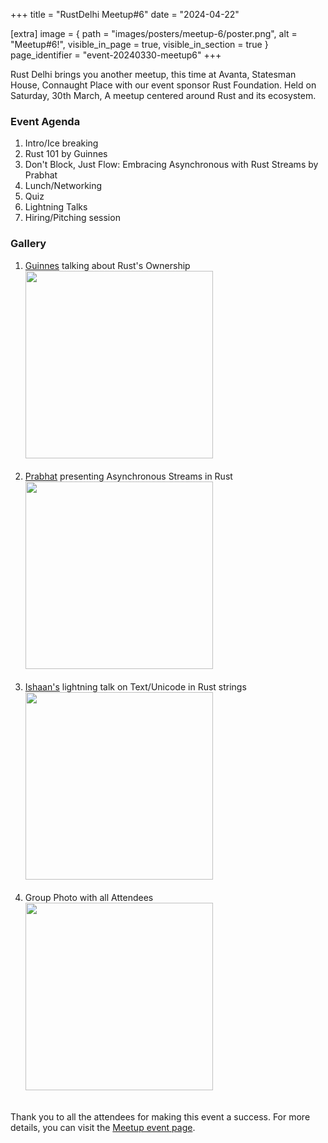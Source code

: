 +++
title = "RustDelhi Meetup#6"
date = "2024-04-22"

[extra]
    image = { path = "images/posters/meetup-6/poster.png", alt = "Meetup#6!", visible_in_page = true, visible_in_section = true }
    page_identifier = "event-20240330-meetup6"
+++

Rust Delhi brings you another meetup, this time at Avanta, Statesman House, Connaught Place with our event sponsor Rust Foundation. Held on Saturday, 30th March, A meetup centered around Rust and its ecosystem.

### Event Agenda

1. Intro/Ice breaking
2. Rust 101 by Guinnes
3. Don't Block, Just Flow: Embracing Asynchronous with Rust Streams by Prabhat
4. Lunch/Networking
5. Quiz
6. Lightning Talks
7. Hiring/Pitching session

### Gallery

<ol>
    <li>
        <a href="https://github.com/gswebspace">Guinnes</a> talking about Rust's Ownership
        <br/>
        <a href="/images/meetup/meetup-6/1.JPG">
            <img src="/images/meetup/meetup-6/1.JPG" width="300px" />
        </a>
        <br/><br/>
    </li>
    <li>
        <a href="https://github.com/artech-git">Prabhat</a> presenting Asynchronous Streams in Rust
        <br/>
        <a href="/images/meetup/meetup-6/2.JPG">
            <img src="/images/meetup/meetup-6/2.JPG" width="300px" />
        </a>
        <br/><br/>
    </li>
    <li>
        <a href="https://github.com/pulsar17">Ishaan's</a> lightning talk on Text/Unicode in Rust strings
        <br/>
        <a href="/images/meetup/meetup-6/3.JPG">
            <img src="/images/meetup/meetup-6/3.JPG" width="300px" />
        </a>
        <br/><br/>
    </li>
    <li>
        Group Photo with all Attendees
        <br/>
        <a href="/images/meetup/meetup-6/4.JPG">
            <img src="/images/meetup/meetup-6/4.JPG" width="300px" />
        </a>
        <br/><br/>
    </li>
</ol>



Thank you to all the attendees for making this event a success. For more details, you can visit the [Meetup event page](https://www.meetup.com/rustdelhi/events/299771772/).